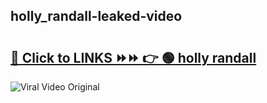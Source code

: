 
 ## holly_randall-leaked-video 

# <h2><a href="https://clipsfans.com/holly_randall&ref=git">🔗 Click to LINKS ⏩⏩ 👉 🟢 holly randall </a></h2>

<a href="https://clipsfans.com/holly_randall&ref=git" rel="nofollow" data-target="animated-image.originalLink"><img src="https://i.ibb.co.com/xMMVF88/686577567.gif" alt="Viral Video Original" style="max-width: 100%; display: inline-block;" data-target="animated-image.originalImage"></a>
